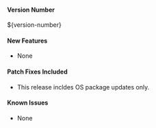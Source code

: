 #### Version Number
${version-number}

#### New Features
- None

#### Patch Fixes Included
- This release incldes OS package updates only.

#### Known Issues
- None

